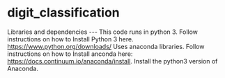 # digit_classification

Libraries and dependencies ---
This code runs in python 3. Follow instructions on how to Install Python 3 here. https://www.python.org/downloads/
Uses anaconda libraries. Follow instructions on how to Install anconda here: https://docs.continuum.io/anaconda/install. Install the python3 version of Anaconda.

